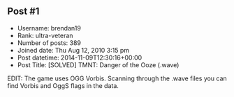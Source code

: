 ## Post #1
- Username: brendan19
- Rank: ultra-veteran
- Number of posts: 389
- Joined date: Thu Aug 12, 2010 3:15 pm
- Post datetime: 2014-11-09T12:30:16+00:00
- Post Title: [SOLVED] TMNT: Danger of the Ooze (.wave)

EDIT: The game uses OGG Vorbis. Scanning through the .wave files you can find Vorbis and OggS flags in the data.
